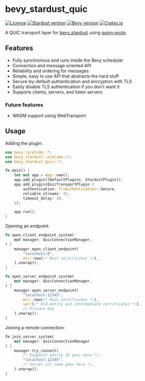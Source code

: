 # bevy_stardust_quic

[![License](https://img.shields.io/badge/license-MIT_or_Apache_2.0-green?color=green)](./)
[![Stardust version](https://img.shields.io/badge/bevy__stardust-0.3-blue?color=blue)](https://crates.io/crates/bevy_stardust)
[![Bevy version](https://img.shields.io/badge/bevy-0.12-blue?color=blue)](https://bevyengine.org/)
[![Crates.io](https://img.shields.io/crates/v/bevy_stardust_udp)](https://crates.io/crates/bevy_stardust)

A QUIC transport layer for [bevy_stardust](https://crates.io/crates/bevy_stardust) using [quinn-proto](https://github.com/quinn-rs/quinn).

## Features
- Fully synchronous and runs inside the Bevy scheduler
- Connection and message oriented API
- Reliability and ordering for messages
- Simple, easy to use API that abstracts the hard stuff
- Secure-by-default authentication and encryption with TLS
- Easily disable TLS authentication if you don't want it
- Supports clients, servers, and listen servers

### Future features
- WASM support using WebTransport

## Usage
Adding the plugin:
```rust
use bevy::prelude::*;
use bevy_stardust::prelude::*;
use bevy_stardust_quic::*;

fn main() {
    let mut app = App::new();
    app.add_plugin((DefaultPlugins, StardustPlugin));
    app.add_plugin(QuicTransportPlugin {
        authentication: TlsAuthentication::Secure,
        reliable_streams: 32,
        timeout_delay: 30,
    });

    app.run();
}
```

Opening an endpoint:
```rust
fn open_client_endpoint_system(
    mut manager: QuicConnectionManager,
) {
    manager.open_client_endpoint(
        "localhost:0",
        Arc::new(/* Root certificates */),
    ).unwrap();
}

fn open_server_endpoint_system(
    mut manager: QuicConnectionManager,
) {
    manager.open_server_endpoint(
        "localhost:12345",
        Arc::new(/* Root certificates */),
        vec![/* End-entity and intermediate certificates */],
        // Private key
    ).unwrap();
}
```

Joining a remote connection:
```rust
fn join_server_system(
    mut manager: QuicConnectionManager
) {
    manager.try_connect(
        /* Endpoint entity ID goes here */,
        "localhost:12345",
        /* Server alt name goes here */,
    ).unwrap();
}
```